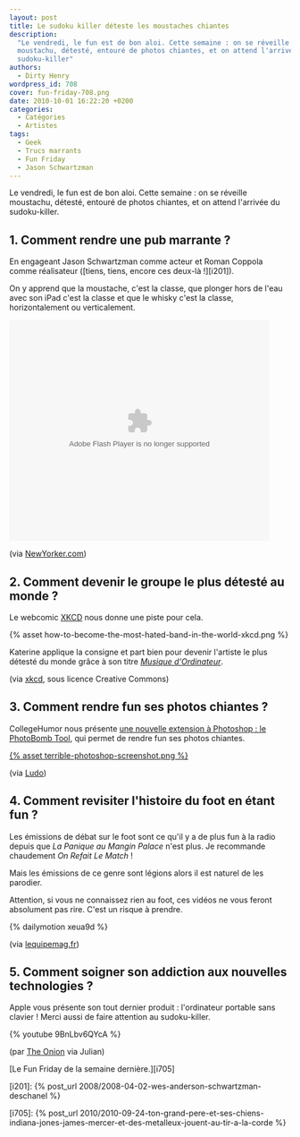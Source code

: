 ```yaml
---
layout: post
title: Le sudoku killer déteste les moustaches chiantes
description:
  "Le vendredi, le fun est de bon aloi. Cette semaine : on se réveille
  moustachu, détesté, entouré de photos chiantes, et on attend l'arrivée du
  sudoku-killer"
authors:
  - Dirty Henry
wordpress_id: 708
cover: fun-friday-708.png
date: 2010-10-01 16:22:20 +0200
categories:
  - Catégories
  - Artistes
tags:
  - Geek
  - Trucs marrants
  - Fun Friday
  - Jason Schwartzman
---
```


Le vendredi, le fun est de bon aloi. Cette semaine : on se réveille moustachu,
détesté, entouré de photos chiantes, et on attend l'arrivée du sudoku-killer.

## 1. Comment rendre une pub marrante ?

En engageant Jason Schwartzman comme acteur et Roman Coppola comme réalisateur
([tiens, tiens, encore ces deux-là !][i201]).

On y apprend que la moustache, c'est la classe, que plonger hors de l'eau avec
son iPad c'est la classe et que le whisky c'est la classe, horizontalement ou
verticalement.

<embed src="http://c.brightcove.com/services/viewer/federated_f8/1827871374" bgcolor="#FFFFFF" flashVars="videoId=617212348001&linkBaseURL=http%3A%2F%2Fwww.newyorker.com%2Fonline%2Fblogs%2Fnewsdesk%2F2010%2F09%2Fjason-schwartzman-ipad-video.html&playerId=1827871374&viewerSecureGatewayURL=https://console.brightcove.com/services/amfgateway&servicesURL=http://services.brightcove.com/services&cdnURL=http://admin.brightcove.com&domain=embed&autoStart=false&" base="http://admin.brightcove.com" name="flashObj" width="466" height="395" seamlesstabbing="false" type="application/x-shockwave-flash" swLiveConnect="true" pluginspage="http://www.macromedia.com/shockwave/download/index.cgi?P1_Prod_Version=ShockwaveFlash"></embed>

(via
[NewYorker.com](http://www.newyorker.com/online/blogs/newsdesk/2010/09/jason-schwartzman-ipad-video.html))

## 2. Comment devenir le groupe le plus détesté au monde ?

Le webcomic [XKCD](http://xkcd.com/780/) nous donne une piste pour cela.

{% asset how-to-become-the-most-hated-band-in-the-world-xkcd.png %}

Katerine applique la consigne et part bien pour devenir l'artiste le plus
détesté du monde grâce à son titre
[_Musique d'Ordinateur_](http://www.deezer.com/listen-7045903).

(via [xkcd](http://xkcd.com), sous licence Creative Commons)

## 3. Comment rendre fun ses photos chiantes ?

CollegeHumor nous présente
[une nouvelle extension à Photoshop : le PhotoBomb Tool](http://www.collegehumor.com/video:1940686),
qui permet de rendre fun ses photos chiantes.

[{% asset terrible-photoshop-screenshot.png %}](http://www.collegehumor.com/video:1940686)

(via [Ludo](http://www.geeek.org/post/photoshop-cs11-et-le-photobomb-tool-892))

## 4. Comment revisiter l'histoire du foot en étant fun ?

Les émissions de débat sur le foot sont ce qu'il y a de plus fun à la radio
depuis que _La Panique au Mangin Palace_ n'est plus. Je recommande chaudement
_On Refait Le Match_ !

Mais les émissions de ce genre sont légions alors il est naturel de les
parodier.

Attention, si vous ne connaissez rien au foot, ces vidéos ne vous feront
absolument pas rire. C'est un risque à prendre.

{% dailymotion xeua9d %}

(via
[lequipemag.fr](http://www.lequipemag.fr/EquipeMag/Blogs/les-deux-dingues-de-l-after-20100916_183228.html))

## 5. Comment soigner son addiction aux nouvelles technologies ?

Apple vous présente son tout dernier produit : l'ordinateur portable sans
clavier ! Merci aussi de faire attention au sudoku-killer.

{% youtube 9BnLbv6QYcA %}

(par [The Onion](http://www.theonion.com/) via Julian)

[Le Fun Friday de la semaine dernière.][i705]

[i201]: {% post_url 2008/2008-04-02-wes-anderson-schwartzman-deschanel %}

[i705]:
{% post_url 2010/2010-09-24-ton-grand-pere-et-ses-chiens-indiana-jones-james-mercer-et-des-metalleux-jouent-au-tir-a-la-corde %}
